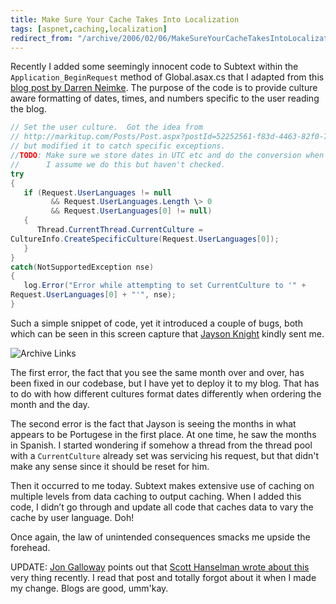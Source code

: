 ```yaml
---
title: Make Sure Your Cache Takes Into Localization
tags: [aspnet,caching,localization]
redirect_from: "/archive/2006/02/06/MakeSureYourCacheTakesIntoLocalization.aspx/"
---
```


Recently I added some seemingly innocent code to Subtext within the `Application_BeginRequest` method of Global.asax.cs that I adapted from this [blog post by Darren Neimke](http://markitup.com/Posts/Post.aspx?postId=52252561-f83d-4463-82f0-769fce82fd82 "Displaying dates and times in a local users time zone").
The purpose of the code is to provide culture aware formatting of dates,
times, and numbers specific to the user reading the blog.

```csharp
// Set the user culture.  Got the idea from
// http://markitup.com/Posts/Post.aspx?postId=52252561-f83d-4463-82f0-769fce82fd82
// but modified it to catch specific exceptions.
//TODO: Make sure we store dates in UTC etc and do the conversion when we pull them.
//      I assume we do this but haven't checked.
try
{
   if (Request.UserLanguages != null
         && Request.UserLanguages.Length \> 0
         && Request.UserLanguages[0] != null)
   {
      Thread.CurrentThread.CurrentCulture =
CultureInfo.CreateSpecificCulture(Request.UserLanguages[0]);
   }
}
catch(NotSupportedException nse)
{
   log.Error("Error while attempting to set CurrentCulture to '" +
Request.UserLanguages[0] + "'", nse);
}
```

Such a simple snippet of code, yet it introduced a couple of bugs, both which can be seen in this screen capture that [Jayson Knight](http://jaysonknight.com/blog/ "Jayson Knight's Blog") kindly sent me.

![Archive Links](https://haacked.com/assets/images/AchiveLinksCapture.Jpg)

The first error, the fact that you see the same month over and over, has
been fixed in our codebase, but I have yet to deploy it to my blog. That
has to do with how different cultures format dates differently when
ordering the month and the day.

The second error is the fact that Jayson is seeing the months in what
appears to be Portugese in the first place. At one time, he saw the
months in Spanish. I started wondering if somehow a thread from the
thread pool with a `CurrentCulture` already set was servicing his
request, but that didn't make any sense since it should be reset for
him.

Then it occurred to me today. Subtext makes extensive use of caching on
multiple levels from data caching to output caching. When I added this
code, I didn’t go through and update all code that caches data to vary
the cache by user language. Doh!

Once again, the law of unintended consequences smacks me upside the
forehead.

UPDATE: [Jon
Galloway](http://weblogs.asp.net/jgalloway/ "Jon Galloway's Blog")
points out that [Scott Hanselman wrote about
this](http://www.hanselman.com/blog/CachingInASPNETVaryByParamMayNeedVaryByHeader.aspx "Cache Vary by param")
very thing recently. I read that post and totally forgot about it when I
made my change. Blogs are good, umm'kay.
